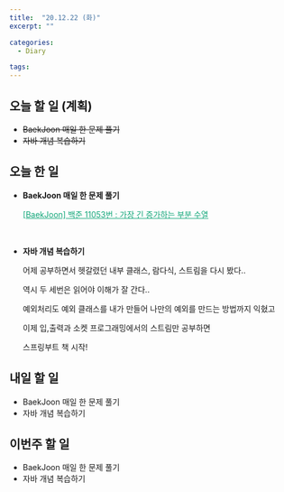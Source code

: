 ```yaml
---
title:  "20.12.22 (화)"
excerpt: ""

categories:
  - Diary

tags:
---
```


## 오늘 할 일 (계획)

- ~~BaekJoon 매일 한 문제 풀기~~
- ~~자바 개념 복습하기~~

## 오늘 한 일

- **BaekJoon 매일 한 문제 풀기**

  <a href="https://nam-ki-bok.github.io/baekjoon/Baek_sequence1/" style="color:#0FA678">[BaekJoon] 백준 11053번 : 가장 긴 증가하는 부분 수열</a>
  
  <br>
  
- **자바 개념 복습하기**

  어제 공부하면서 헷갈렸던 내부 클래스, 람다식, 스트림을 다시 봤다..

  역시 두 세번은 읽어야 이해가 잘 간다..
  
  예외처리도 예외 클래스를 내가 만들어 나만의 예외를 만드는 방법까지 익혔고
  
  이제 입,출력과 소켓 프로그래밍에서의 스트림만 공부하면
  
  스프링부트 책 시작!

##  내일 할 일

- BaekJoon 매일 한 문제 풀기
- 자바 개념 복습하기

## 이번주 할 일

- BaekJoon 매일 한 문제 풀기
- 자바 개념 복습하기

<br>
